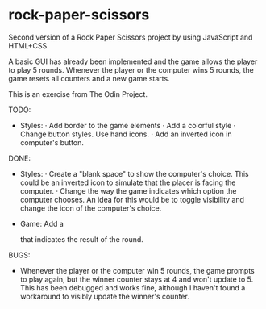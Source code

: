 # rock-paper-scissors
Second version of a Rock Paper Scissors project by using JavaScript and HTML+CSS.

A basic GUI has already been implemented and the game allows the player to play 5 rounds. Whenever the player or the computer wins 5 rounds, the game resets all counters and a new game starts.

This is an exercise from The Odin Project.

TODO:
- Styles:
    · Add border to the game elements
    · Add a colorful style
    · Change button styles. Use hand icons.
    · Add an inverted icon in computer's button.

DONE:
- Styles:
    · Create a "blank space" to show the computer's choice. This could be an inverted icon to simulate that the placer is facing the computer.
    · Change the way the game indicates which option the computer chooses.
    An idea for this would be to toggle visibility and change the icon of the computer's choice.

- Game:
        Add a <p> that indicates the result of the round.

BUGS:

- Whenever the player or the computer win 5 rounds, the game prompts to play again, but the winner counter stays at 4 and won't update to 5. This has been debugged and works fine, although I haven't found a workaround to visibly update the winner's counter.